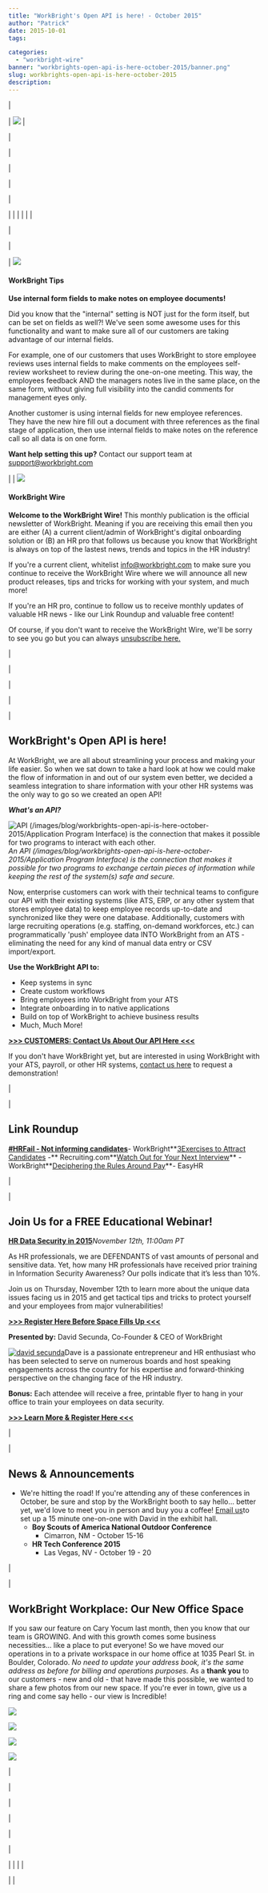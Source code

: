 ```yaml
---
title: "WorkBright's Open API is here! - October 2015"
author: "Patrick"
date: 2015-10-01
tags:

categories:
  - "workbright-wire"
banner: "workbrights-open-api-is-here-october-2015/banner.png"
slug: workbrights-open-api-is-here-october-2015
description: 
---
```

| <!-- // Begin Template Header \ -->

| <!-- // Begin Module: Standard Header Image \ --> ![](/images/blog/workbrights-open-api-is-here-october-2015/Newsletter_Header.png) <!-- // End Module: Standard Header Image \ --> |

<!-- // End Template Header \ --> |
| <!-- // Begin Template Body \ -->

|<!-- // Begin Sidebar \ --> 

| <!-- // Begin Module: Social Block with Icons \ -->

| 

| |
| |
| | 
<!-- // End Module: Social Block with Icons \ -->
 |

 |

<!-- // Begin Module: Top Image with Content \ -->

| ![](/images/blog/workbrights-open-api-is-here-october-2015/did_you_know.png)

#### WorkBright Tips
**Use internal form fields to make notes on employee documents!**   
  
Did you know that the "internal" setting is NOT just for the form itself, but can be set on fields as well?! We've seen some awesome uses for this functionality and want to make sure all of our customers are taking advantage of our internal fields.  
  
For example, one of our customers that uses WorkBright to store employee reviews uses internal fields to make comments on the employees self-review worksheet to review during the one-on-one meeting. This way, the employees feedback AND the managers notes live in the same place, on the same form, without giving full visibility into the candid comments for management eyes only.  
  
Another customer is using internal fields for new employee references. They have the new hire fill out a document with three references as the final stage of application, then use internal fields to make notes on the reference call so all data is on one form.  
  
**Want help setting this up?** Contact our support team at [support@workbright.com](mailto:support@workbright.com)  
  

 |
| ![](/images/blog/workbrights-open-api-is-here-october-2015/newslettter_icon.png)

#### WorkBright Wire
**Welcome to the WorkBright Wire!** This monthly publication is the official newsletter of WorkBright. Meaning if you are receiving this email then you are either (A) a current client/admin of WorkBright's digital onboarding solution or (B) an HR pro that follows us because you know that WorkBright is always on top of the lastest news, trends and topics in the HR industry!  
  
If you're a current client, whitelist info@workbright.com to make sure you continue to receive the WorkBright Wire where we will announce all new product releases, tips and tricks for working with your system, and much more!  
  
If you're an HR pro, continue to follow us to receive monthly updates of valuable HR news - like our Link Roundup and valuable free content!  
  
Of course, if you don't want to receive the WorkBright Wire, we'll be sorry to see you go but you can always [unsubscribe here.](%%unsubscribe%%)   
  

 |

<!-- // End Module: Top Image with Content \ --> |

 |<!-- // End Sidebar \ --> 

| <!-- // Begin Module: Standard Content \ -->

| 

## WorkBright's Open API is here!

At WorkBright, we are all about streamlining your process and making your life easier. So when we sat down to take a hard look at how we could make the flow of information in and out of our system even better, we decided a seamless integration to share information with your other HR systems was the only way to go so we created an open API! 

**_What's an API?_**

  
  
 ![API (/images/blog/workbrights-open-api-is-here-october-2015/Application Program Interface) is the connection that makes it possible for two programs to interact with each other.](http://www2.workbright.com/l/81162/2015-10-07/byznw/81162/21164/shutterstock_294412070.jpg)_An API (/images/blog/workbrights-open-api-is-here-october-2015/Application Program Interface) is the connection that makes it possible for two programs to exchange certain pieces of information while keeping the rest of the system(s) safe and secure._   
  
Now, enterprise customers can work with their technical teams to configure our API with their existing systems (like ATS, ERP, or any other system that stores employee data) to keep employee records up-to-date and synchronized like they were one database. Additionally, customers with large recruiting operations (e.g. staffing, on-demand workforces, etc.) can programmatically 'push' employee data INTO WorkBright from an ATS - eliminating the need for any kind of manual data entry or CSV import/export.   
  
**Use the WorkBright API to:**  
  

- Keep systems in sync
- Create custom workflows
- Bring employees into WorkBright from your ATS
- Integrate onboarding in to native applications
- Build on top of WorkBright to achieve business results
- Much, Much More! 

[**\>\>\> CUSTOMERS: Contact Us About Our API Here \<\<\<**](https://workbright.com/contact/)

If you don't have WorkBright yet, but are interested in using WorkBright with your ATS, payroll, or other HR systems, [contact us here](https://workbright.com/request-a-demo/) to request a demonstration!   
  

 |

| 

## Link Roundup 

[**#HRFail - Not informing candidates**](https://workbright.com/hrfail-not-telling-candidates-they-havent-gotten-the-job/)- WorkBright**[3](https://www.hrbartender.com/2015/leadership-and-management/what-happens-at-the-meeting-after-the-meeting/?utm_source=feedburner&utm_medium=feed&utm_campaign=Feed%3A+HrBartender+%28hr+bartender%29)[Exercises to Attract Candidates](http://www.recruiting.com/articles/3-exercises-to-attract-the-perfect-candidates/) -** Recruiting.com**[Watch Out for Your Next Interview](https://workbright.com/watch-out-your-next-interview-could-be-a-plant/)** - WorkBright**[Deciphering the Rules Around Pay](http://easysmallbusinesshr.com/2015/09/should-employers-keep-time-records-for-exempt-employees/)**- EasyHR

 |

| 

## Join Us for a FREE Educational Webinar!

[**HR Data Security in 2015**](https://workbright.com/hr-data-security-2015/)_November 12th, 11:00am PT_

  
  
As HR professionals, we are DEFENDANTS of vast amounts of personal and sensitive data. Yet, how many HR professionals have received prior training in Information Security Awareness? Our polls indicate that it’s less than 10%.  
  
Join us on Thursday, November 12th to learn more about the unique data issues facing us in 2015 and get tactical tips and tricks to protect yourself and your employees from major vulnerabilities!

**[\>\>\> Register Here Before Space Fills Up \<\<\<](https://workbright.com/hr-data-security-2015/)**

**Presented by:** David Secunda, Co-Founder & CEO of WorkBright  
  
[![david secunda](/images/blog/workbrights-open-api-is-here-october-2015/david-secunda-150x150.png)](http://all4staff.com/wp-content/uploads/2015/04/david-secunda.png)Dave is a passionate entrepreneur and HR enthusiast who has been selected to serve on numerous boards and host speaking engagements across the country for his expertise and forward-thinking perspective on the changing face of the HR industry.  
  
**Bonus:** Each attendee will receive a free, printable flyer to hang in your office to train your employees on data security. 

**[\>\>\> Learn More & Register Here \<\<\<](https://workbright.com/hr-data-security-2015/)**

  
  

 |

| 

## News & Announcements

- We're hitting the road! If you're attending any of these conferences in October, be sure and stop by the WorkBright booth to say hello... better yet, we'd love to meet you in person and buy you a coffee! [Email us](mailto:info@workbright.com)to set up a 15 minute one-on-one with David in the exhibit hall. 
  - **​Boy Scouts of America National Outdoor Conference**
    - ​Cimarron, NM - October 15-16
  - **HR Tech Conference 2015**
    - Las Vegas, NV - October 19 - 20

 |

| 

## WorkBright Workplace: Our New Office Space

If you saw our feature on Cary Yocum last month, then you know that our team is GROWING. And with this growth comes some business necessities... like a place to put everyone! So we have moved our operations in to a private workspace in our home office at 1035 Pearl St. in Boulder, Colorado. _No need to update your address book, it's the same address as before for billing and operations purposes._ 
As a **thank you** to our customers - new and old - that have made this possible, we wanted to share a few photos from our new space. If you're ever in town, give us a ring and come say hello - our view is Incredible!  
  
 ![](/images/blog/workbrights-open-api-is-here-october-2015/Screen_Shot_2015_10_07_at_4.01.52_PM.png)  
  
 ![](/images/blog/workbrights-open-api-is-here-october-2015/Screen_Shot_2015_10_07_at_4.02.19_PM.png)  
  
 ![](/images/blog/workbrights-open-api-is-here-october-2015/Screen_Shot_2015_10_07_at_4.02.40_PM.png)  
  
 ![](/images/blog/workbrights-open-api-is-here-october-2015/Screen_Shot_2015_10_07_at_4.02.30_PM.png)  
  

 |

<!-- // End Module: Standard Content \ --> |

 |

<!-- // End Template Body \ --> |
| <!-- // Begin Template Footer \ -->

| <!-- // Begin Module: Standard Footer \ -->

| |
| |

<!-- // End Module: Standard Footer \ --> |

<!-- // End Template Footer \ --> |
